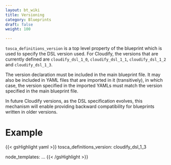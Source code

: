 ```yaml
---
layout: bt_wiki
title: Versioning
category: Blueprints
draft: false
weight: 100

---
```


`tosca_definitions_version` is a top level property of the blueprint which is used to specify the DSL version used.
For Cloudify, the versions that are currently defined are `cloudify_dsl_1_0`, `cloudify_dsl_1_1`, `cloudify_dsl_1_2` and `cloudify_dsl_1_3`.

The version declaration must be included in the main blueprint file. It may also be included in YAML files that are imported in it (transitively), in which case, the version specified in the imported YAMLs must match the version specified in the main blueprint file.

In future Cloudify versions, as the DSL specification evolves, this mechanism will enable providing backward compatibility for blueprints written in older versions.
<br>

# Example
{{< gsHighlight  yaml >}}
tosca_definitions_version: cloudify_dsl_1_3

node_templates:
    ...
{{< /gsHighlight >}}
